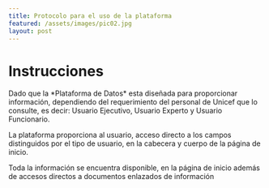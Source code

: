 ```yaml
---
title: Protocolo para el uso de la plataforma
featured: /assets/images/pic02.jpg
layout: post
---
```


<h1>Instrucciones </h1>
<p>Dado que la *Plataforma de Datos* esta diseñada para proporcionar información, dependiendo del requerimiento del personal de Unicef que lo consulte, es decir: Usuario Ejecutivo, Usuario Experto y Usuario Funcionario.</p>
<p>La plataforma proporciona al usuario, acceso directo a los campos distinguidos por el tipo de usuario, en la cabecera y cuerpo de la página de inicio. </p>
<p>Toda la información se encuentra disponible, en la página de inicio además de accesos directos a documentos enlazados de información </p>